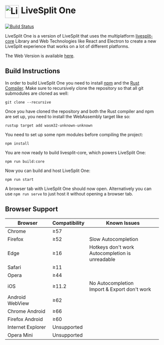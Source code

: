 <h1> <img src="https://raw.githubusercontent.com/LiveSplit/LiveSplit/master/LiveSplit/Resources/Icon.png" alt="LiveSplit" height="42" width="45" align="top"/> LiveSplit One</h1>

[![Build Status](https://travis-ci.org/LiveSplit/LiveSplitOne.svg?branch=master)](https://travis-ci.org/LiveSplit/LiveSplitOne)

LiveSplit One is a version of LiveSplit that uses the multiplatform
[livesplit-core](https://github.com/LiveSplit/livesplit-core) Library and Web
Technologies like React and Electron to create a new LiveSplit experience that
works on a lot of different platforms.

The Web Version is available [here](https://one.livesplit.org/).

## Build Instructions

In order to build LiveSplit One you need to install
[npm](https://www.npmjs.com/get-npm) and the [Rust
Compiler](https://www.rust-lang.org/). Make sure to recursively clone the
repository so that all git submodules are cloned as well:
```
git clone --recursive
```
Once you have cloned the repository and both the Rust compiler and npm are set
up, you need to install the WebAssembly target like so:
```
rustup target add wasm32-unknown-unknown
```
You need to set up some npm modules before compiling the project:
```
npm install
```
You are now ready to build livesplit-core, which powers LiveSplit One:
```
npm run build:core
```
Now you can build and host LiveSplit One:
```
npm run start
```
A browser tab with LiveSplit One should now open. Alternatively you can use `npm
run serve` to just host it without opening a browser tab.

## Browser Support

| Browser | Compatibility | Known Issues |
|---------|---------------|--------------|
| Chrome  | ≥57          | |
| Firefox | ≥52          | Slow Autocompletion |
| Edge    | ≥16          | Hotkeys don't work<br>Autocompletion is unreadable |
| Safari  | ≥11          | |
| Opera   | ≥44          | |
| iOS     | ≥11.2        | No Autocompletion<br>Import & Export don't work |
| Android WebView | ≥62 | |
| Chrome Android | ≥66 | |
| Firefox Android | ≥60 | |
| Internet Explorer | Unsupported | |
| Opera Mini | Unsupported | |
